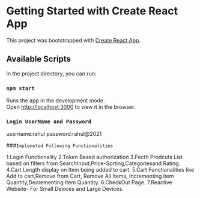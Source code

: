 # Getting Started with Create React App

This project was bootstrapped with [Create React App](https://github.com/facebook/create-react-app).

## Available Scripts

In the project directory, you can run:

### `npm start`

Runs the app in the development mode.\
Open [http://localhost:3000](http://localhost:3000) to view it in the browser.

### `Login UserName and Password`
username:rahul
password:rahul@2021

###`Impleneted Following Functionalities`

1.Login Functionality
2.Token Based authorization 
3.Fecth Prodcuts List based on filters from SearchInput,Price-Sorting,Categoriesand Rating.
4.Cart Length display on Item being added to cart.
5.Cart Functionalities like Add to cart,Remove from Cart, Remove All Items, Incrementing item Quantity,Decrementing Item Quantity.
6.CheckOut Page.
7.Reactive Website- For Small Devices and Large Devices.

